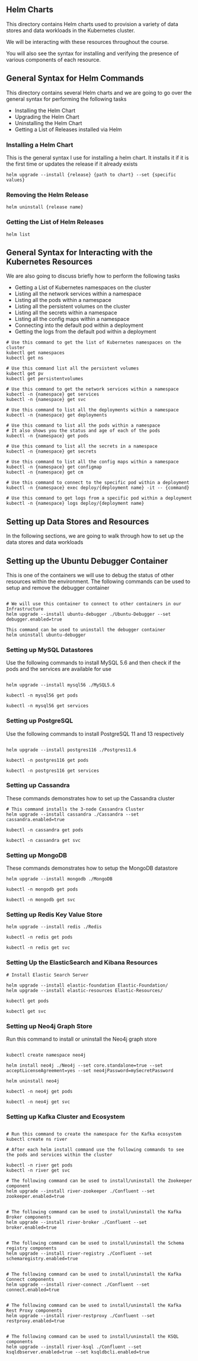 ## Helm Charts

This directory contains Helm charts used to provision a variety of data stores and data workloads in the Kubernetes cluster.

We will be interacting with these resources throughout the course.

You will also see the syntax for installing and verifying the presence of various components of each resource.

## General Syntax for Helm Commands
This directory contains several Helm charts and we are going to go over the general syntax for performing the following tasks
- Installing the Helm Chart
- Upgrading the Helm Chart
- Uninstalling the Helm Chart
- Getting a List of Releases installed via Helm

### Installing a Helm Chart

This is the general syntax I use for installing a helm chart. It installs it if it is the first time or updates the release if it already exists

```shell
helm upgrade --install {release} {path to chart} --set {specific values}
```
### Removing the Helm Release

```shell
helm uninstall {release name}
```

### Getting the List of Helm Releases

```shell
helm list
```

## General Syntax for Interacting with the Kubernetes Resources
We are also going to discuss briefly how to perform the following tasks
- Getting a List of Kubernetes namespaces on the cluster
- Listing all the network services within a namespace
- Listing all the pods within a namespace
- Listing all the persistent volumes on the cluster
- Listing all the secrets within a namespace
- Listing all the config maps within a namespace
- Connecting into the default pod within a deployment
- Getting the logs from the default pod within a deployment


```shell
# Use this command to get the list of Kubernetes namespaces on the cluster 
kubectl get namespaces
kubectl get ns

# Use this command list all the persistent volumes
kubectl get pv
kubectl get persistentvolumes

# Use this command to get the network services within a namespace
kubectl -n {namespace} get services
kubectl -n {namespace} get svc

# Use this command to list all the deployments within a namespace
kubectl -n {namespace} get deployments

# Use this command to list all the pods within a namespace
# It also shows you the status and age of each of the pods
kubectl -n {namespace} get pods

# Use this command to list all the secrets in a namespace 
kubectl -n {namespace} get secrets

# Use this command to list all the config maps within a namespace
kubectl -n {namespace} get configmap
kubectl -n {namespace} get cm

# Use this command to connect to the specific pod within a deployment
kubectl -n {namespace} exec deploy/{deployment name} -it -- {command}

# Use this command to get logs from a specific pod within a deployment
kubectl -n {namespace} logs deploy/{deployment name}

```
## Setting up Data Stores and Resources
In the following sections, we are going to walk through how to set up the data stores and data workloads

## Setting up the Ubuntu Debugger Container

This is one of the containers we will use to debug the status of other resources within the environment.
The following commands can be used to setup and remove the debugger container 

```shell

# We will use this container to connect to other containers in our Infrastructure
helm upgrade --install ubuntu-debugger ./Ubuntu-Debugger --set debugger.enabled=true

This command can be used to uninstall the debugger container
helm uninstall ubuntu-debugger

```

### Setting up MySQL Datastores

Use the following commands to install MySQL 5.6 and then check if the pods and the services are available for use

```shell

helm upgrade --install mysql56 ./MySQL5.6

kubectl -n mysql56 get pods

kubectl -n mysql56 get services

```

### Setting up PostgreSQL

Use the following commands to install PostgreSQL 11 and 13 respectively

```shell

helm upgrade --install postgres116 ./Postgres11.6

kubectl -n postgres116 get pods

kubectl -n postgres116 get services

```

### Setting up Cassandra

These commands demonstrates how to set up the Cassandra cluster

```shell
# This command installs the 3-node Cassandra Cluster
helm upgrade --install cassandra ./Cassandra --set cassandra.enabled=true

kubectl -n cassandra get pods

kubectl -n cassandra get svc

```

### Setting up MongoDB

These commands demonstrates how to setup the MongoDB datastore

```shell
helm upgrade --install mongodb ./MongoDB

kubectl -n mongodb get pods

kubectl -n mongodb get svc
```

### Setting up Redis Key Value Store

```shell
helm upgrade --install redis ./Redis

kubectl -n redis get pods

kubectl -n redis get svc

```

### Setting Up the ElasticSearch and Kibana Resources

```shell
# Install Elastic Search Server

helm upgrade --install elastic-foundation Elastic-Foundation/
helm upgrade --install elastic-resources Elastic-Resources/

kubectl get pods

kubectl get svc

```

### Setting up Neo4j Graph Store

Run this command to install or uninstall the Neo4j graph store

```shell

kubectl create namespace neo4j

helm install neo4j ./Neo4j --set core.standalone=true --set acceptLicenseAgreement=yes --set neo4jPassword=mySecretPassword

helm uninstall neo4j

kubectl -n neo4j get pods

kubectl -n neo4j get svc

```


### Setting up Kafka Cluster and Ecosystem

```shell

# Run this command to create the namespace for the Kafka ecosystem
kubectl create ns river

# After each helm install command use the following commands to see the pods and services within the cluster

kubectl -n river get pods
kubectl -n river get svc

# The following command can be used to install/uninstall the Zookeeper component
helm upgrade --install river-zookeeper ./Confluent --set zookeeper.enabled=true


# The following command can be used to install/uninstall the Kafka Broker components
helm upgrade --install river-broker ./Confluent --set broker.enabled=true


# The following command can be used to install/uninstall the Schema registry components
helm upgrade --install river-registry ./Confluent --set schemaregistry.enabled=true


# The following command can be used to install/uninstall the Kafka Connect components
helm upgrade --install river-connect ./Confluent --set connect.enabled=true


# The following command can be used to install/uninstall the Kafka Rest Proxy components
helm upgrade --install river-restproxy ./Confluent --set restproxy.enabled=true


# The following command can be used to install/uninstall the KSQL components
helm upgrade --install river-ksql ./Confluent --set ksqldbserver.enabled=true --set ksqldbcli.enabled=true


```
